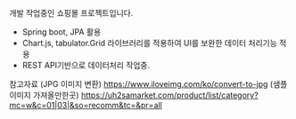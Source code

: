 개발 작업중인 쇼핑몰 프로젝트입니다.

- Spring boot, JPA 활용
- Chart.js, tabulator.Grid 라이브러리를 적용하여 UI를 보완한 데이터 처리기능 적용
- REST API기반으로 데이터처리 작업중.


참고자료
(JPG 이미지 변환)
https://www.iloveimg.com/ko/convert-to-jpg
(샘플 이미지 가져올만한곳)
https://uh2samarket.com/product/list/category?mc=w&c=01|03|&so=recomm&tc=&pr=all
